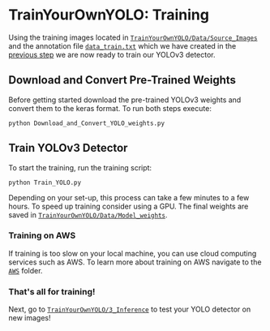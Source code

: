 # TrainYourOwnYOLO: Training
Using the training images located in [`TrainYourOwnYOLO/Data/Source_Images`](/Data/Source_Images) and the annotation file [`data_train.txt`](/Data/Source_Images/vott-csv-export) which we have created in the [previous step](/1_Image_Annotation/) we are now ready to train our YOLOv3 detector. 

## Download and Convert Pre-Trained Weights
Before getting started download the pre-trained YOLOv3 weights and convert them to the keras format. To run both steps execute:

```
python Download_and_Convert_YOLO_weights.py
```
## Train YOLOv3 Detector
To start the training, run the training script:
```
python Train_YOLO.py 
```
Depending on your set-up, this process can take a few minutes to a few hours. To speed up training consider using a GPU. The final weights are saved in [`TrainYourOwnYOLO/Data/Model_weights`](/Data/Model_weights). 

### Training on AWS
If training is too slow on your local machine, you can use cloud computing services such as AWS. To learn more about training on AWS navigate to the [`AWS`](/2_Training/AWS) folder.

### That's all for training! 
Next, go to [`TrainYourOwnYOLO/3_Inference`](/3_Inference) to test your YOLO detector on new images!